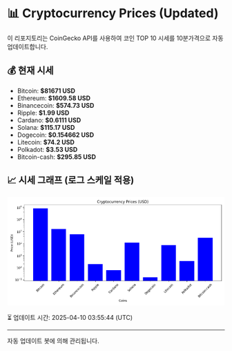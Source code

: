 
# 📊 Cryptocurrency Prices (Updated)

이 리포지토리는 CoinGecko API를 사용하여 코인 TOP 10 시세를 10분가격으로 자동 업데이트합니다.

## 💰 현재 시세
- Bitcoin: **$81671 USD**
- Ethereum: **$1609.58 USD**
- Binancecoin: **$574.73 USD**
- Ripple: **$1.99 USD**
- Cardano: **$0.6111 USD**
- Solana: **$115.17 USD**
- Dogecoin: **$0.154662 USD**
- Litecoin: **$74.2 USD**
- Polkadot: **$3.53 USD**
- Bitcoin-cash: **$295.85 USD**

## 📈 시세 그래프 (로그 스케일 적용)
![Crypto Prices](crypto_prices.png)

⏳ 업데이트 시간: 2025-04-10 03:55:44 (UTC)

---
자동 업데이트 봇에 의해 관리됩니다.
